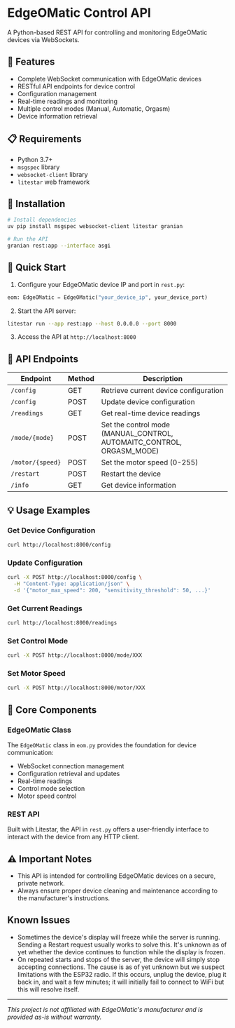 # EdgeOMatic Control API

A Python-based REST API for controlling and monitoring EdgeOMatic devices via WebSockets.

## 🚀 Features

- Complete WebSocket communication with EdgeOMatic devices
- RESTful API endpoints for device control
- Configuration management
- Real-time readings and monitoring
- Multiple control modes (Manual, Automatic, Orgasm)
- Device information retrieval

## 📋 Requirements

- Python 3.7+
- `msgspec` library
- `websocket-client` library
- `litestar` web framework

## 🔧 Installation

```bash
# Install dependencies
uv pip install msgspec websocket-client litestar granian

# Run the API
granian rest:app --interface asgi
```

## 🚀 Quick Start

1. Configure your EdgeOMatic device IP and port in `rest.py`:

```python
eom: EdgeOMatic = EdgeOMatic("your_device_ip", your_device_port)
```

2. Start the API server:

```bash
litestar run --app rest:app --host 0.0.0.0 --port 8000
```

3. Access the API at `http://localhost:8000`

## 🔌 API Endpoints

| Endpoint | Method | Description |
|----------|--------|-------------|
| `/config` | GET | Retrieve current device configuration |
| `/config` | POST | Update device configuration |
| `/readings` | GET | Get real-time device readings |
| `/mode/{mode}` | POST | Set the control mode (MANUAL_CONTROL, AUTOMAITC_CONTROL, ORGASM_MODE) |
| `/motor/{speed}` | POST | Set the motor speed (0-255) |
| `/restart` | POST | Restart the device |
| `/info` | GET | Get device information |

## 💡 Usage Examples

### Get Device Configuration

```bash
curl http://localhost:8000/config
```

### Update Configuration

```bash
curl -X POST http://localhost:8000/config \
  -H "Content-Type: application/json" \
  -d '{"motor_max_speed": 200, "sensitivity_threshold": 50, ...}'
```

### Get Current Readings

```bash
curl http://localhost:8000/readings
```

### Set Control Mode

```bash
curl -X POST http://localhost:8000/mode/XXX
```

### Set Motor Speed

```bash
curl -X POST http://localhost:8000/motor/XXX
```

## 🧠 Core Components

### EdgeOMatic Class

The `EdgeOMatic` class in `eom.py` provides the foundation for device communication:

- WebSocket connection management
- Configuration retrieval and updates
- Real-time readings
- Control mode selection
- Motor speed control

### REST API

Built with Litestar, the API in `rest.py` offers a user-friendly interface to interact with the device from any HTTP client.

## ⚠️ Important Notes

- This API is intended for controlling EdgeOMatic devices on a secure, private network.
- Always ensure proper device cleaning and maintenance according to the manufacturer's instructions.

## Known Issues
- Sometimes the device's display will freeze while the server is running. Sending a Restart request usually works to solve this. It's unknown as of yet whether the device continues to function while the display is frozen.
- On repeated starts and stops of the server, the device will simply stop accepting connections. The cause is as of yet unknown but we suspect limitations with the ESP32 radio. If this occurs, unplug the device, plug it back in, and wait a few minutes; it will initially fail to connect to WiFi but this will resolve itself.

---

*This project is not affiliated with EdgeOMatic's manufacturer and is provided as-is without warranty.*
